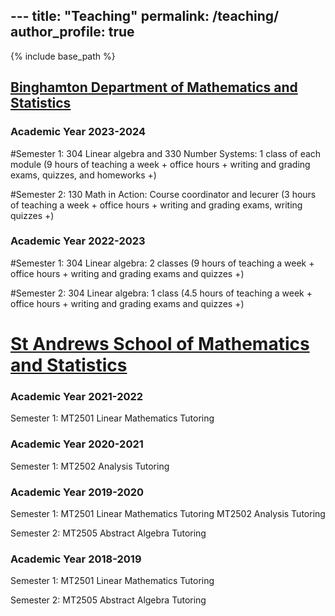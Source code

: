 \---
title: "Teaching"
permalink: /teaching/
author_profile: true
---
{% include base_path %}

## [Binghamton Department of Mathematics and Statistics](https://www2.math.binghamton.edu/p/start)

### Academic Year 2023-2024
#Semester 1:
304 Linear algebra and 330 Number Systems:
1 class of each module (9 hours of teaching a week + office hours + writing and grading exams, quizzes, and homeworks +)

#Semester 2:
130 Math in Action:
Course coordinator and lecurer (3 hours of teaching a week + office hours + writing and grading exams, writing quizzes +)


### Academic Year 2022-2023
#Semester 1:
304 Linear algebra:
2 classes (9 hours of teaching a week + office hours + writing and grading exams and quizzes +)

#Semester 2:
304 Linear algebra:
1 class (4.5 hours of teaching a week + office hours + writing and grading exams and quizzes +)


# [St Andrews School of Mathematics and Statistics](https://www.st-andrews.ac.uk/maths/)

### Academic Year 2021-2022
Semester 1:
MT2501 Linear Mathematics Tutoring

### Academic Year 2020-2021
Semester 1:
MT2502 Analysis Tutoring

### Academic Year 2019-2020
Semester 1:
MT2501 Linear Mathematics Tutoring
MT2502 Analysis Tutoring

Semester 2:
MT2505 Abstract Algebra Tutoring

### Academic Year 2018-2019
Semester 1:
MT2501 Linear Mathematics Tutoring

Semester 2:
MT2505 Abstract Algebra Tutoring



